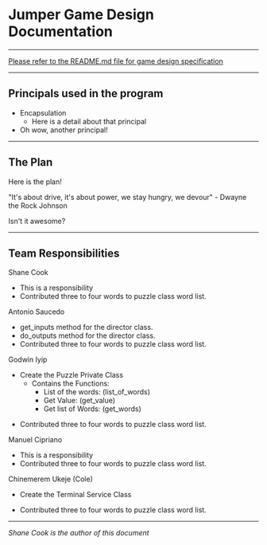 # Jumper Game Design Documentation
---
[Please refer to the README.md file for game design specification](README.md)

---
## Principals used in the program
* Encapsulation
  * Here is a detail about that principal
* Oh wow, another principal!

---
## The Plan
Here is the plan!

"It's about drive, it's about power, we stay hungry, we devour" - Dwayne the Rock Johnson

Isn't it awesome?

---

## Team Responsibilities

Shane Cook
* This is a responsibility
* Contributed three to four words to puzzle class word list.

Antonio Saucedo
* get_inputs method for the director class.
* do_outputs method for the director class.
* Contributed three to four words to puzzle class word list.

Godwin Iyip
- Create the Puzzle Private Class
  - Contains the Functions:
    - List of the words: (list_of_words)
    - Get Value: (get_value)
    - Get list of Words: (get_words)

* Contributed three to four words to puzzle class word list.

Manuel Cipriano
* This is a responsibility
* Contributed three to four words to puzzle class word list.

Chinemerem Ukeje (Cole)
- Create the Terminal Service Class
* Contributed three to four words to puzzle class word list.
---
*Shane Cook is the author of this document*
